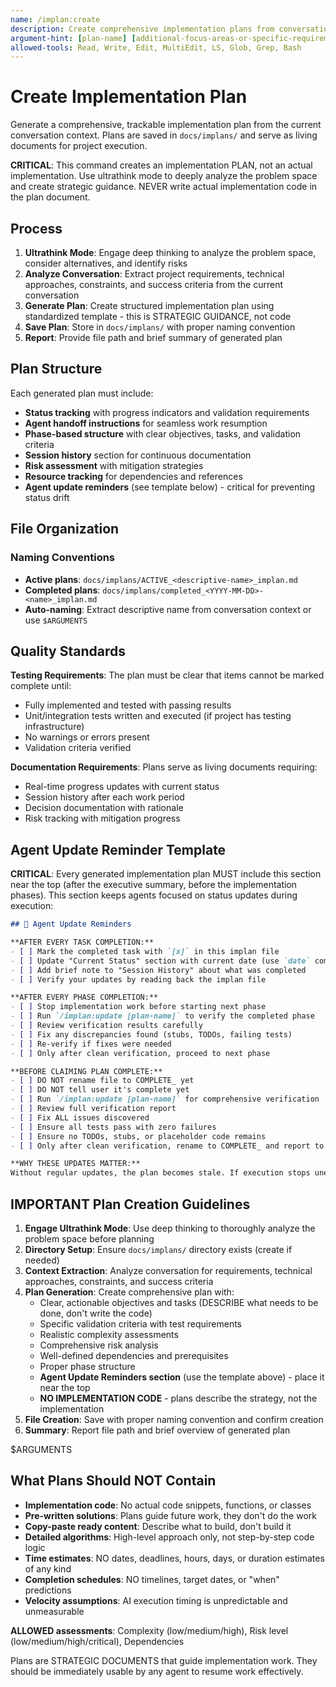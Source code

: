 ```yaml
---
name: /implan:create
description: Create comprehensive implementation plans from conversation context
argument-hint: [plan-name] [additional-focus-areas-or-specific-requirements]
allowed-tools: Read, Write, Edit, MultiEdit, LS, Glob, Grep, Bash
---
```


# Create Implementation Plan

Generate a comprehensive, trackable implementation plan from the current conversation context. Plans are saved in `docs/implans/` and serve as living documents for project execution.

**CRITICAL**: This command creates an implementation PLAN, not an actual implementation. Use ultrathink mode to deeply analyze the problem space and create strategic guidance. NEVER write actual implementation code in the plan document.

## Process

1. **Ultrathink Mode**: Engage deep thinking to analyze the problem space, consider alternatives, and identify risks
2. **Analyze Conversation**: Extract project requirements, technical approaches, constraints, and success criteria from the current conversation
3. **Generate Plan**: Create structured implementation plan using standardized template - this is STRATEGIC GUIDANCE, not code
4. **Save Plan**: Store in `docs/implans/` with proper naming convention
5. **Report**: Provide file path and brief summary of generated plan

## Plan Structure

Each generated plan must include:
- **Status tracking** with progress indicators and validation requirements
- **Agent handoff instructions** for seamless work resumption
- **Phase-based structure** with clear objectives, tasks, and validation criteria
- **Session history** section for continuous documentation
- **Risk assessment** with mitigation strategies
- **Resource tracking** for dependencies and references
- **Agent update reminders** (see template below) - critical for preventing status drift

## File Organization

### Naming Conventions
- **Active plans**: `docs/implans/ACTIVE_<descriptive-name>_implan.md`
- **Completed plans**: `docs/implans/completed_<YYYY-MM-DD>-<name>_implan.md`
- **Auto-naming**: Extract descriptive name from conversation context or use `$ARGUMENTS`

## Quality Standards

**Testing Requirements**: The plan must be clear that items cannot be marked complete until:
- Fully implemented and tested with passing results
- Unit/integration tests written and executed (if project has testing infrastructure)
- No warnings or errors present
- Validation criteria verified

**Documentation Requirements**: Plans serve as living documents requiring:
- Real-time progress updates with current status
- Session history after each work period
- Decision documentation with rationale
- Risk tracking with mitigation progress

## Agent Update Reminder Template

**CRITICAL**: Every generated implementation plan MUST include this section near the top (after the executive summary, before the implementation phases). This section keeps agents focused on status updates during execution:

```markdown
## 🤖 Agent Update Reminders

**AFTER EVERY TASK COMPLETION:**
- [ ] Mark the completed task with `[x]` in this implan file
- [ ] Update "Current Status" section with current date (use `date` command)
- [ ] Add brief note to "Session History" about what was completed
- [ ] Verify your updates by reading back the implan file

**AFTER EVERY PHASE COMPLETION:**
- [ ] Stop implementation work before starting next phase
- [ ] Run `/implan:update [plan-name]` to verify the completed phase
- [ ] Review verification results carefully
- [ ] Fix any discrepancies found (stubs, TODOs, failing tests)
- [ ] Re-verify if fixes were needed
- [ ] Only after clean verification, proceed to next phase

**BEFORE CLAIMING PLAN COMPLETE:**
- [ ] DO NOT rename file to COMPLETE_ yet
- [ ] DO NOT tell user it's complete yet
- [ ] Run `/implan:update [plan-name]` for comprehensive verification
- [ ] Review full verification report
- [ ] Fix ALL issues discovered
- [ ] Ensure all tests pass with zero failures
- [ ] Ensure no TODOs, stubs, or placeholder code remains
- [ ] Only after clean verification, rename to COMPLETE_ and report to user

**WHY THESE UPDATES MATTER:**
Without regular updates, the plan becomes stale. If execution stops unexpectedly (context limits, errors, interruption), an outdated plan makes it impossible to resume work effectively. Update after each task, verify at phase boundaries, and comprehensively verify before claiming completion.
```

## IMPORTANT Plan Creation Guidelines

1. **Engage Ultrathink Mode**: Use deep thinking to thoroughly analyze the problem space before planning
2. **Directory Setup**: Ensure `docs/implans/` directory exists (create if needed)
3. **Context Extraction**: Analyze conversation for requirements, technical approaches, constraints, and success criteria
4. **Plan Generation**: Create comprehensive plan with:
   - Clear, actionable objectives and tasks (DESCRIBE what needs to be done, don't write the code)
   - Specific validation criteria with test requirements
   - Realistic complexity assessments
   - Comprehensive risk analysis
   - Well-defined dependencies and prerequisites
   - Proper phase structure
   - **Agent Update Reminders section** (use the template above) - place it near the top
   - **NO IMPLEMENTATION CODE** - plans describe the strategy, not the implementation
5. **File Creation**: Save with proper naming convention and confirm creation
6. **Summary**: Report file path and brief overview of generated plan

$ARGUMENTS

## What Plans Should NOT Contain

- **Implementation code**: No actual code snippets, functions, or classes
- **Pre-written solutions**: Plans guide future work, they don't do the work
- **Copy-paste ready content**: Describe what to build, don't build it
- **Detailed algorithms**: High-level approach only, not step-by-step code logic
- **Time estimates**: NO dates, deadlines, hours, days, or duration estimates of any kind
- **Completion schedules**: NO timelines, target dates, or "when" predictions
- **Velocity assumptions**: AI execution timing is unpredictable and unmeasurable

**ALLOWED assessments**: Complexity (low/medium/high), Risk level (low/medium/high/critical), Dependencies

Plans are STRATEGIC DOCUMENTS that guide implementation work. They should be immediately usable by any agent to resume work effectively.
